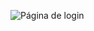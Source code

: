 ![Página de login](https://github.com/wysale/P-gina-de-login/assets/163000720/a020f146-fb89-4cb8-93e3-72e44b8897a4)
